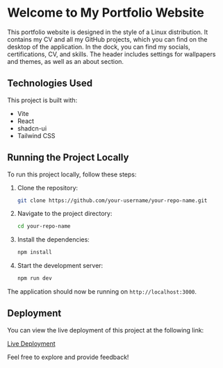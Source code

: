 # Welcome to My Portfolio Website

This portfolio website is designed in the style of a Linux distribution. It contains my CV and all my GitHub projects, which you can find on the desktop of the application. In the dock, you can find my socials, certifications, CV, and skills. The header includes settings for wallpapers and themes, as well as an about section.

## Technologies Used

This project is built with:

- Vite
- React
- shadcn-ui
- Tailwind CSS

## Running the Project Locally

To run this project locally, follow these steps:

1. Clone the repository:
	```sh
	git clone https://github.com/your-username/your-repo-name.git
	```

2. Navigate to the project directory:
	```sh
	cd your-repo-name
	```

3. Install the dependencies:
	```sh
	npm install
	```

4. Start the development server:
	```sh
	npm run dev
	```

The application should now be running on `http://localhost:3000`.

## Deployment

You can view the live deployment of this project at the following link:

[Live Deployment](https://your-deployment-link.com)

Feel free to explore and provide feedback!

